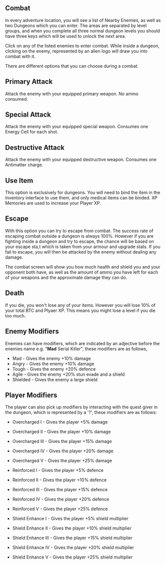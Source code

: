 ## Combat

In every adventure location, you will see a list of Nearby Enemies, as well as two Dungeons which you can enter. The areas are separated by level groups, and when you complete all three normal dungeon levels you should have three keys which will be used to unlock the next area.  
  
Click on any of the listed enemies to enter combat. While inside a dungeon, clicking on the enemy, represented by an alien logo will draw you into combat with it.  
  
There are different options that you can choose during a combat.

## Primary Attack
Attack the enemy with your equipped primary weapon. No ammo consumed.

## Special Attack
Attack the enemy with your equipped special weapon. Consumes one Energy Cell for each shot.

## Destructive Attack
Attack the enemy with your equipped destructive weapon. Consumes one Antimatter charge.

## Use Item
This option is exclusively for dungeons. You will need to bind the item in the Inventory interface to use them, and only medical items can be binded. XP Memories are used to increase your Player XP.

## Escape
With this option you can try to escape from combat. The success rate of escaping combat outside a dungeon is always 100%. However if you are fighting inside a dungeon and try to escape, the chance will be based on your escape sta,t which is taken from your armour and upgrade stats. If you fail to escape, you will then be attacked by the enemy without dealing any damage.  
  
The combat screen will show you how much health and shield you and your opponent both have, as well as the amount of ammo you have left for each of your weapons and the approximate damage they can do.  

## Death

If you die, you won't lose any of your items. However you will lose 10% of your total BTC and Plyaer XP. This means you might lose a level if you die too much.
  
## Enemy Modifiers
  
Enemies can have modifiers, which are indicated by an adjective before the enemies name e.g. "**Mad** Serial Killer", these modifiers are as follows,
  
  
 - Mad - Gives the enemy +10% damage  
 - Angry - Gives the enemy +10% damage  
 - Tough - Gives the enemy +20% defence  
 - Agile - Gives the enemy +20% stun evade and a shield  
 - Shielded - Gives the enemy a large shield  
  
## Player Modifiers
  
The player can also pick up modifiers by interacting with the quest giver in the dungeon, which is represented by a '?', these modifiers are as follows:  
  
 - Overcharged I - Gives the player +5% damage  
 - Overcharged II - Gives the player +10% damage  
 - Overcharged III - Gives the player +15% damage  
 - Overcharged IV - Gives the player +20% damage  
 - Overcharged V - Gives the player +25% damage  
  
  
 - Reinforced I - Gives the player +5% defence  
 - Reinforced II - Gives the player +10% defence  
 - Reinforced III - Gives the player +15% defence  
 - Reinforced IV - Gives the player +20% defence  
 - Reinforced V - Gives the player +25% defence  
  
  
 - Shield Enhance I - Gives the player +5% shield multiplier  
 - Shield Enhance II - Gives the player +10% shield multiplier  
 - Shield Enhance III - Gives the player +15% shield multiplier  
 - Shield Enhance IV - Gives the player +20% shield multiplier  
 - Shield Enhance V - Gives the player +25% shield multiplier  
